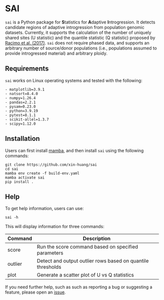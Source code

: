 # SAI

`sai` is a Python package for **S**tatistics for **A**daptive **I**ntrogression. It detects candidate regions of adaptive introgression from population genomic datasets. Currently, it supports the calculation of the number of uniquely shared sites (U statistic) and the quantile statistic (Q statistic) proposed by [Racimo et al. (2017)](https://doi.org/10.1093/molbev/msw216). `sai` does not require phased data, and supports an arbitrary number of source/donor populations (i.e., populations assumed to provide introgressed material) and arbitrary ploidy.

## Requirements

`sai` works on Linux operating systems and tested with the following:

    - matplotlib=3.9.1
    - natsort=8.4.0
    - numpy=1.26.4
    - pandas=2.2.1
    - pysam=0.23.0
    - python=3.9.19
    - pytest=8.1.1
    - scikit-allel=1.3.7
    - scipy=1.12.0

## Installation

Users can first install [mamba](https://mamba.readthedocs.io/en/latest/installation/mamba-installation.html), and then install `sai` using the following commands:

```
git clone https://github.com/xin-huang/sai
cd sai
mamba env create -f build-env.yaml
mamba activate sai
pip install .
```

## Help

To get help information, users can use:

```         
sai -h
```

This will display information for three commands:

| Command | Description |
| - | - |
| score | Run the score command based on specified parameters |
| outlier | Detect and output outlier rows based on quantile thresholds |
| plot | Generate a scatter plot of U vs Q statistics |

If you need further help, such as such as reporting a bug or suggesting a feature, please open an [issue](https://github.com/xin-huang/sai/issues).

